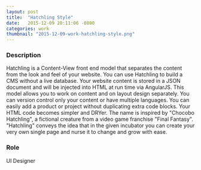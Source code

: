 ```yaml
---
layout: post
title:  "Hatchling Style"
date:   2015-12-09 20:11:06 -0800
categories: work
thumbnail: "2015-12-09-work-hatchling-style.png"
---
```



### Description
Hatchling is a Content-View front end model that separates the content from the look and feel of your website. You can use Hatchling to build a CMS without a live database. Your website content is stored in a JSON document and will be injected into HTML at run time via AngularJS. This model allows you to work on content and on layout design separately. You can version control only your content or have multiple languages. You can easily add a product or project without duplicating extra code blocks. Your HTML code becomes simpler and DRYer. The name is inspired by "Chocobo Hatchling", a fictional creature from a video game franchise "Final Fantasy". "Hatchling" conveys the idea that in the given incubator you can create your very own single page and nurse it to change and grow with ease.

### Role
UI Designer
